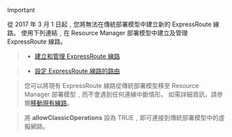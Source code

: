 > [!IMPORTANT] 
> 從 2017 年 3 月 1 日起﹐您將無法在傳統部署模型中建立新的 ExpressRoute 線路。 使用下列連結﹐在 Resource Manager 部署模型中建立及管理 ExpressRoute 線路。

> - [建立和管理 ExpressRoute 線路](../articles/expressroute/expressroute-howto-circuit-portal-resource-manager.md) 

> - [設定 ExpressRoute 線路的路由](../articles/expressroute/expressroute-howto-routing-portal-resource-manager.md) 

> 您可以將現有 ExpressRoute 線路從傳統部署模型移至 Resource Manager 部署模型﹐而不會遇到任何連線中斷情形。 如需詳細資訊，請參閱[移動現有線路](../articles/expressroute/expressroute-move.md)。

> 將 **allowClassicOperations** 設為 TRUE﹐即可連接到傳統部署模型中的虛擬網路。
>     
>

<!--HONumber=Feb17_HO2-->


